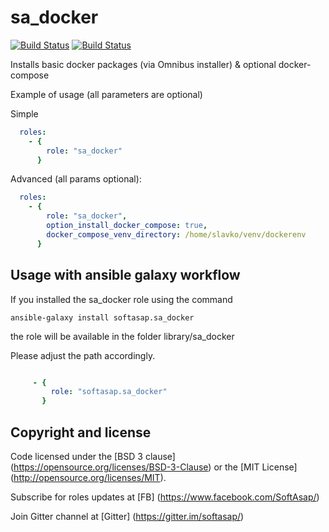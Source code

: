 sa_docker
=========

[![Build Status](https://travis-ci.org/softasap/sa-docker.svg?branch=master)](https://travis-ci.org/softasap/sa-docker)
[![Build Status](https://github.com/softasap/sa-docker/workflows/CI/badge.svg?event=push)](https://github.com/softasap/sa-docker/actions?query=workflow%3ACI)

Installs basic docker packages (via Omnibus installer) & optional docker-compose

Example of usage (all parameters are optional)

Simple

```YAML
  roles:
    - {
        role: "sa_docker"
      }
```


Advanced (all params optional):


```YAML
  roles:
    - {
        role: "sa_docker",
        option_install_docker_compose: true,
        docker_compose_venv_directory: /home/slavko/venv/dockerenv
      }
```


Usage with ansible galaxy workflow
----------------------------------

If you installed the sa_docker  role using the command


`
   ansible-galaxy install softasap.sa_docker
`

the role will be available in the folder library/sa_docker

Please adjust the path accordingly.

```YAML

     - {
         role: "softasap.sa_docker"
       }

```



Copyright and license
---------------------

Code licensed under the [BSD 3 clause] (https://opensource.org/licenses/BSD-3-Clause) or the [MIT License] (http://opensource.org/licenses/MIT).

Subscribe for roles updates at [FB] (https://www.facebook.com/SoftAsap/)

Join Gitter channel at [Gitter] (https://gitter.im/softasap/)
